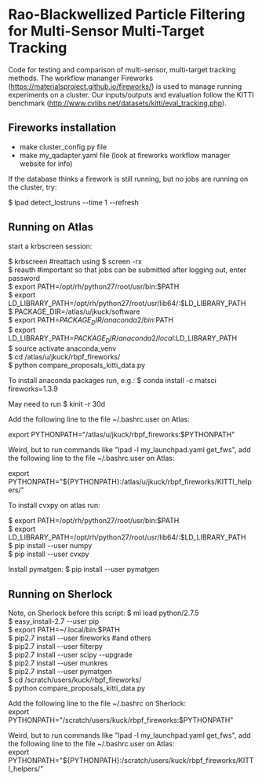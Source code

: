 # Rao-Blackwellized Particle Filtering for Multi-Sensor Multi-Target Tracking

Code for testing and comparison of multi-sensor, multi-target tracking methods. The workflow mananger Fireworks (https://materialsproject.github.io/fireworks/) is used to manage running experiments on a cluster.
Our inputs/outputs and evaluation follow the KITTI benchmark (http://www.cvlibs.net/datasets/kitti/eval_tracking.php).

## Fireworks installation

 - make cluster_config.py file
 - make my_qadapter.yaml file (look at fireworks workflow manager website for info)
 
 If the database thinks a firework is still running, but no jobs are running on the cluster, try: 
 
 $ lpad detect_lostruns --time 1 --refresh


## Running on Atlas
start a krbscreen session:

 $ krbscreen #reattach using $ screen -rx\
 $ reauth #important so that jobs can be submitted after logging out, enter password\
 $ export PATH=/opt/rh/python27/root/usr/bin:$PATH \
 $ export LD_LIBRARY_PATH=/opt/rh/python27/root/usr/lib64/:$LD_LIBRARY_PATH \
 $ PACKAGE_DIR=/atlas/u/jkuck/software \
 $ export PATH=$PACKAGE_DIR/anaconda2/bin:$PATH \
 $ export LD_LIBRARY_PATH=$PACKAGE_DIR/anaconda2/local:$LD_LIBRARY_PATH \
 $ source activate anaconda_venv \
 $ cd /atlas/u/jkuck/rbpf_fireworks/ \
 $ python compare_proposals_kitti_data.py
 
 To install anaconda packages run, e.g.:
 $ conda install -c matsci fireworks=1.3.9

May need to run $ kinit -r 30d

 Add the following line to the file ~/.bashrc.user on Atlas:
 
 export PYTHONPATH="/atlas/u/jkuck/rbpf_fireworks:$PYTHONPATH"
 
 
 Weird, but to run commands like "lpad -l my_launchpad.yaml get_fws",
 add the following line to the file ~/.bashrc.user on Atlas:
 
 export PYTHONPATH="${PYTHONPATH}:/atlas/u/jkuck/rbpf_fireworks/KITTI_helpers/"


 To install cvxpy on atlas run:

$ export PATH=/opt/rh/python27/root/usr/bin:$PATH \
$ export LD_LIBRARY_PATH=/opt/rh/python27/root/usr/lib64/:$LD_LIBRARY_PATH \
$ pip install --user numpy \
$ pip install --user cvxpy 

 Install pymatgen:
$ pip install --user pymatgen

## Running on Sherlock
Note, on Sherlock before this script:
$ ml load python/2.7.5\
$ easy_install-2.7 --user pip\
$ export PATH=~/.local/bin:$PATH\
$ pip2.7 install --user fireworks #and others\
$ pip2.7 install --user filterpy\
$ pip2.7 install --user scipy --upgrade\
$ pip2.7 install --user munkres\
$ pip2.7 install --user pymatgen\
$ cd /scratch/users/kuck/rbpf_fireworks/ \
$ python compare_proposals_kitti_data.py


 Add the following line to the file ~/.bashrc on Sherlock:\
 export PYTHONPATH="/scratch/users/kuck/rbpf_fireworks:$PYTHONPATH"
 
 Weird, but to run commands like "lpad -l my_launchpad.yaml get_fws",
 add the following line to the file ~/.bashrc.user on Atlas:\
 export PYTHONPATH="${PYTHONPATH}:/scratch/users/kuck/rbpf_fireworks/KITTI_helpers/"


